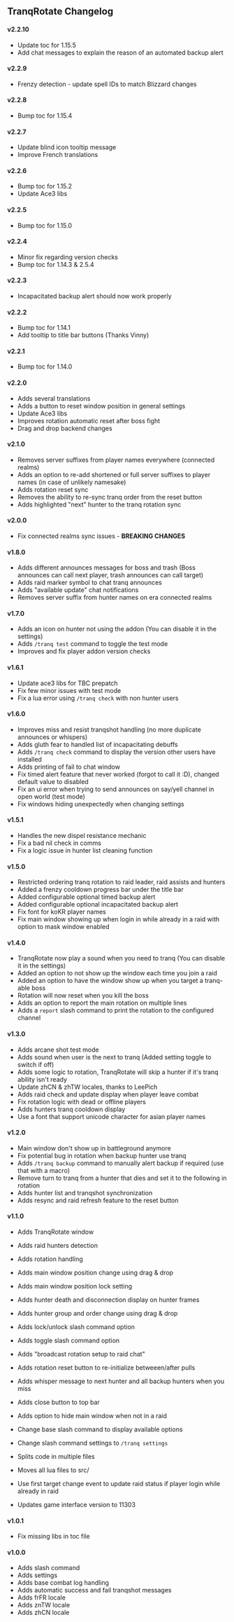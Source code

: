 ## TranqRotate Changelog

#### v2.2.10

- Update toc for 1.15.5
- Add chat messages to explain the reason of an automated backup alert

#### v2.2.9

- Frenzy detection - update spell IDs to match Blizzard changes

#### v2.2.8

- Bump toc for 1.15.4

#### v2.2.7

- Update blind icon tooltip message
- Improve French translations

#### v2.2.6

- Bump toc for 1.15.2
- Update Ace3 libs

#### v2.2.5

- Bump toc for 1.15.0

#### v2.2.4

- Minor fix regarding version checks
- Bump toc for 1.14.3 & 2.5.4

#### v2.2.3

- Incapacitated backup alert should now work properly

#### v2.2.2

- Bump toc for 1.14.1
- Add tooltip to title bar buttons (Thanks Vinny)

#### v2.2.1

- Bump toc for 1.14.0

#### v2.2.0

- Adds several translations
- Adds a button to reset window position in general settings
- Update Ace3 libs
- Improves rotation automatic reset after boss fight
- Drag and drop backend changes

#### v2.1.0

- Removes server suffixes from player names everywhere (connected realms)
- Adds an option to re-add shortened or full server suffixes to player names (in case of unlikely namesake)
- Adds rotation reset sync
- Removes the ability to re-sync tranq order from the reset button
- Adds highlighted "next" hunter to the tranq rotation sync

#### v2.0.0

- Fix connected realms sync issues - **BREAKING CHANGES**

#### v1.8.0

- Adds different announces messages for boss and trash (Boss announces can call next player, trash announces can call target)
- Adds raid marker symbol to chat tranq announces
- Adds "available update" chat notifications
- Removes server suffix from hunter names on era connected realms

#### v1.7.0

- Adds an icon on hunter not using the addon (You can disable it in the settings)
- Adds `/tranq test` command to toggle the test mode
- Improves and fix player addon version checks

#### v1.6.1

- Update ace3 libs for TBC prepatch
- Fix few minor issues with test mode
- Fix a lua error using `/tranq check` with non hunter users

#### v1.6.0

- Improves miss and resist tranqshot handling (no more duplicate announces or whispers)
- Adds gluth fear to handled list of incapacitating debuffs
- Adds `/tranq check` command to display the version other users have installed
- Adds printing of fail to chat window
- Fix timed alert feature that never worked (forgot to call it :D), changed default value to disabled
- Fix an ui error when trying to send announces on say/yell channel in open world (test mode)
- Fix windows hiding unexpectedly when changing settings

#### v1.5.1

- Handles the new dispel resistance mechanic
- Fix a bad nil check in comms
- Fix a logic issue in hunter list cleaning function

#### v1.5.0

- Restricted ordering tranq rotation to raid leader, raid assists and hunters
- Added a frenzy cooldown progress bar under the title bar
- Added configurable optional timed backup alert
- Added configurable optional incapacitated backup alert
- Fix font for koKR player names
- Fix main window showing up when login in while already in a raid with option to mask window enabled

#### v1.4.0

- TranqRotate now play a sound when you need to tranq (You can disable it in the settings)
- Added an option to not show up the window each time you join a raid
- Added an option to have the window show up when you target a tranq-able boss
- Rotation will now reset when you kill the boss
- Adds an option to report the main rotation on multiple lines
- Adds a `report` slash command to print the rotation to the configured channel

#### v1.3.0

- Adds arcane shot test mode
- Adds sound when user is the next to tranq (Added setting toggle to switch if off)
- Adds some logic to rotation, TranqRotate will skip a hunter if it's tranq ability isn't ready
- Update zhCN & zhTW locales, thanks to LeePich
- Adds raid check and update display when player leave combat
- Fix rotation logic with dead or offline players
- Adds hunters tranq cooldown display
- Use a font that support unicode character for asian player names

#### v1.2.0

- Main window don't show up in battleground anymore
- Fix potential bug in rotation when backup hunter use tranq
- Adds `/tranq backup` command to manually alert backup if required (use that with a macro)
- Remove turn to tranq from a hunter that dies and set it to the following in rotation
- Adds hunter list and tranqshot synchronization
- Adds resync and raid refresh feature to the reset button

#### v1.1.0

- Adds TranqRotate window
- Adds raid hunters detection
- Adds rotation handling
- Adds main window position change using drag & drop
- Adds main window position lock setting
- Adds hunter death and disconnection display on hunter frames
- Adds hunter group and order change using drag & drop
- Adds lock/unlock slash command option
- Adds toggle slash command option
- Adds "broadcast rotation setup to raid chat"
- Adds rotation reset button to re-initialize betweeen/after pulls
- Adds whisper message to next hunter and all backup hunters when you miss
- Adds close button to top bar
- Adds option to hide main window when not in a raid

- Change base slash command to display available options
- Change slash command settings to `/tranq settings`

- Splits code in multiple files
- Moves all lua files to src/
- Use first target change event to update raid status if player login while already in raid
- Updates game interface version to 11303

#### v1.0.1

- Fix missing libs in toc file

#### v1.0.0

- Adds slash command
- Adds settings
- Adds base combat log handling
- Adds automatic success and fail tranqshot messages
- Adds frFR locale
- Adds znTW locale
- Adds zhCN locale
